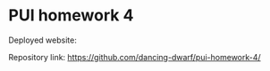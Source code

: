 # PUI homework 4

Deployed website:

Repository link: https://github.com/dancing-dwarf/pui-homework-4/
